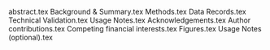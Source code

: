 abstract.tex
Background & Summary.tex
Methods.tex
Data Records.tex
Technical Validation.tex
Usage Notes.tex
Acknowledgements.tex
Author contributions.tex
Competing financial interests.tex
Figures.tex
Usage Notes (optional).tex
